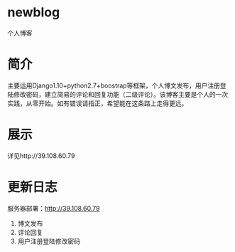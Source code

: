 # newblog
个人博客
# 简介
  主要运用Django1.10+python2.7+boostrap等框架，个人博文发布，用户注册登陆修改密码，建立简易的评论和回复功能（二级评论）。该博客主要是个人的一次实践，从零开始。如有错误请指正，希望能在这条路上走得更远。
# 展示
详见http://39.108.60.79

# 更新日志
服务器部署：http://39.108.60.79
1. 博文发布
2. 评论回复
3. 用户注册登陆修改密码
